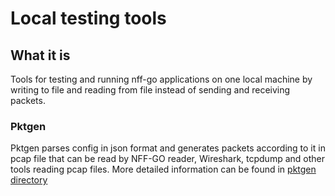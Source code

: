 # Local testing tools

## What it is
Tools for testing and running nff-go applications on one local machine by writing to file and reading from file instead of sending and receiving packets.

### Pktgen
Pktgen parses config in json format and generates packets according to it in pcap file that can be read by NFF-GO reader, Wireshark, tcpdump and other tools reading pcap files.
More detailed information can be found in [pktgen directory](https://github.com/intel-go/nff-go/tree/master/test/localTesting/pktgen)
